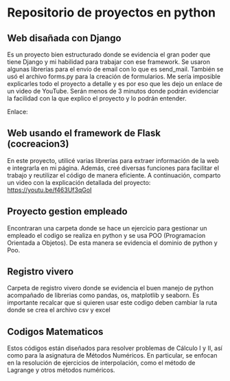 # Repositorio de proyectos en python

## Web disañada con Django
Es un proyecto bien estructurado donde se evidencia el gran poder que tiene Django y mi habilidad para trabajar con ese framework. Se usaron algunas librerías para el envío de email con lo que es send_mail. También se usó el archivo forms.py para la creación de formularios. Me sería imposible explicarles todo el proyecto a detalle y es por eso que les dejo un enlace de un video de YouTube. Serán menos de 3 minutos donde podrán evidenciar la facilidad con la que explico el proyecto y lo podrán entender.

Enlace: 

## Web usando el framework de Flask (cocreacion3)
En este proyecto, utilicé varias librerías para extraer información de la web e integrarla en mi página. Además, creé diversas funciones para facilitar el trabajo y reutilizar el código de manera eficiente. A continuación, comparto un video con la explicación detallada del proyecto: https://youtu.be/f463Uf3qGoI

## Proyecto gestion empleado
Encontraran una carpeta donde se hace un ejercicio para gestionar un empleado el codigo se realiza en python y se usa POO (Programacion Orientada a Objetos).
De esta manera se evidencia el dominio de python y Poo.

## Registro vivero
Carpeta de registro vivero donde se evidencia el buen manejo de python acompañado de librerias como pandas, os, matplotlib y seaborn.
Es importante recalcar que si quieren usar este codigo deben cambiar la ruta donde se crea el archivo csv y excel

## Codigos Matematicos
Estos códigos están diseñados para resolver problemas de Cálculo I y II, así como para la asignatura de Métodos Numéricos. En particular, se enfocan en la resolución de ejercicios de interpolación, como el método de Lagrange y otros métodos numéricos.

